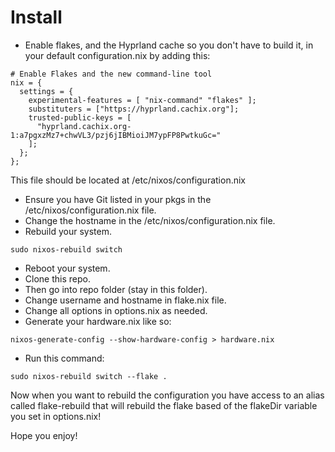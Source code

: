 # Install

- Enable flakes, and the Hyprland cache so you don't have to build it, in your default configuration.nix by adding this:

```
# Enable Flakes and the new command-line tool
nix = {
  settings = {
    experimental-features = [ "nix-command" "flakes" ];
    substituters = ["https://hyprland.cachix.org"];
    trusted-public-keys = [
      "hyprland.cachix.org-1:a7pgxzMz7+chwVL3/pzj6jIBMioiJM7ypFP8PwtkuGc="
    ];
  };
};
```

This file should be located at /etc/nixos/configuration.nix

- Ensure you have Git listed in your pkgs in the /etc/nixos/configuration.nix file.
- Change the hostname in the /etc/nixos/configuration.nix file.
- Rebuild your system.

```
sudo nixos-rebuild switch
```

- Reboot your system.
- Clone this repo.
- Then go into repo folder (stay in this folder).
- Change username and hostname in flake.nix file.
- Change all options in options.nix as needed.
- Generate your hardware.nix like so:

```
nixos-generate-config --show-hardware-config > hardware.nix
```

- Run this command:

```
sudo nixos-rebuild switch --flake .
```

Now when you want to rebuild the configuration you have access to an alias called flake-rebuild that will rebuild the flake based of the flakeDir variable you set in options.nix!

Hope you enjoy!
